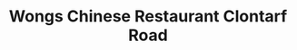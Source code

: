 ---
title: "Wongs Chinese Restaurant Clontarf Road"
address: "436 Clontarf Road, Dublin City Area North, Co. Dublin, Dublin 3"
tel: "+353 (0)18 33 4400"
county: "Dublin"
category: "Seafood Restaurants"
type: "Content"
lat: "53.36515426635742"
lng: "-6.176067352294922"
---